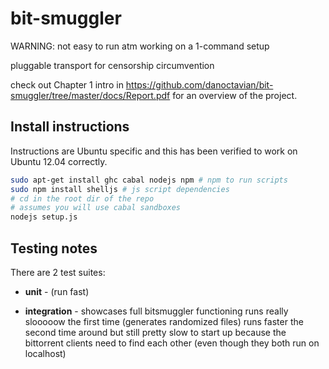 bit-smuggler
============

WARNING:
not easy to run atm
working on a 1-command setup

pluggable transport for censorship circumvention

check out Chapter 1 intro in https://github.com/danoctavian/bit-smuggler/tree/master/docs/Report.pdf for an overview of the project.


Install instructions
--------------------

Instructions are Ubuntu specific and this has been verified to work on
Ubuntu 12.04 correctly.

```bash
sudo apt-get install ghc cabal nodejs npm # npm to run scripts
sudo npm install shelljs # js script dependencies
# cd in the root dir of the repo
# assumes you will use cabal sandboxes 
nodejs setup.js 
```

Testing notes 
-------------

There are 2 test suites:

  * **unit** - (run fast)

  * **integration** - showcases full bitsmuggler functioning
                  runs really slooooow the first time (generates randomized files)
                  runs faster the second time around but still pretty slow
                  to start up because the bittorrent clients need to find each other
                  (even though they both run on localhost)


